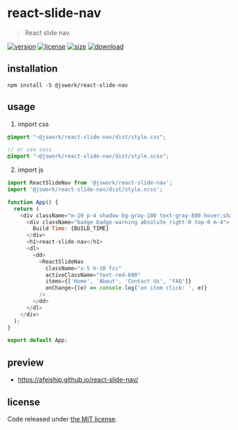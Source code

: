 # react-slide-nav
> React slide nav.

[![version][version-image]][version-url]
[![license][license-image]][license-url]
[![size][size-image]][size-url]
[![download][download-image]][download-url]

## installation
```shell
npm install -S @jswork/react-slide-nav
```

## usage
1. import css
  ```scss
  @import "~@jswork/react-slide-nav/dist/style.css";

  // or use sass
  @import "~@jswork/react-slide-nav/dist/style.scss";
  ```
2. import js
  ```js
  import ReactSlideNav from '@jswork/react-slide-nav';
  import '@jswork/react-slide-nav/dist/style.scss';

  function App() {
    return (
      <div className="m-10 p-4 shadow bg-gray-100 text-gray-800 hover:shadow-md transition-all">
        <div className="badge badge-warning absolute right-0 top-0 m-4">
          Build Time: {BUILD_TIME}
        </div>
        <h1>react-slide-nav</h1>
        <dl>
          <dd>
            <ReactSlideNav
              className="x-5 h-10 fcc"
              activeClassName="text-red-600"
              items={['Home', 'About', 'Contact Us', 'FAQ']}
              onChange={(e) => console.log('on item click: ', e)}
            />
          </dd>
        </dl>
      </div>
    );
  }

  export default App;
  ```

## preview
- https://afeiship.github.io/react-slide-nav/

## license
Code released under [the MIT license](https://github.com/afeiship/react-slide-nav/blob/master/LICENSE.txt).

[version-image]: https://img.shields.io/npm/v/@jswork/react-slide-nav
[version-url]: https://npmjs.org/package/@jswork/react-slide-nav

[license-image]: https://img.shields.io/npm/l/@jswork/react-slide-nav
[license-url]: https://github.com/afeiship/react-slide-nav/blob/master/LICENSE.txt

[size-image]: https://img.shields.io/bundlephobia/minzip/@jswork/react-slide-nav
[size-url]: https://github.com/afeiship/react-slide-nav/blob/master/dist/react-slide-nav.min.js

[download-image]: https://img.shields.io/npm/dm/@jswork/react-slide-nav
[download-url]: https://www.npmjs.com/package/@jswork/react-slide-nav
